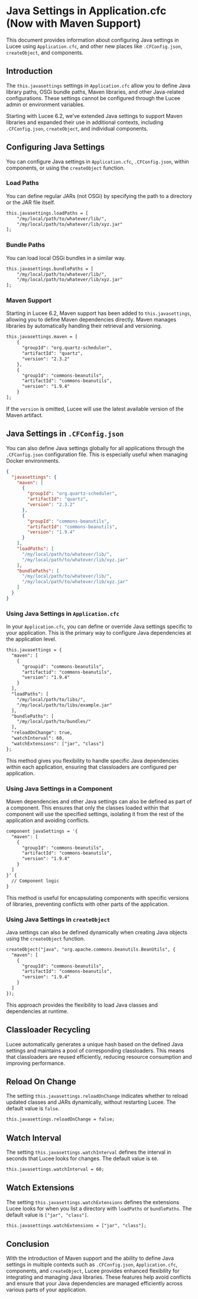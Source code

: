 
<!--
{
  "title": "Java Settings in Application.cfc",
  "id": "java-settings",
  "description": "Guide on configuring Java settings in Lucee using Application.cfc",
  "keywords": [
    "Java settings",
    "Application.cfc",
    "javasettings",
    "cfapplication"
  ],
  "categories": [
    "java"
  ]
}
-->

# Java Settings in Application.cfc (Now with Maven Support)

This document provides information about configuring Java settings in Lucee using `Application.cfc`, and other new places like `.CFConfig.json`, `createObject`, and components.

## Introduction

The `this.javasettings` settings in `Application.cfc` allow you to define Java library paths, OSGi bundle paths, Maven libraries, and other Java-related configurations. These settings cannot be configured through the Lucee admin or environment variables.

Starting with Lucee 6.2, we’ve extended Java settings to support Maven libraries and expanded their use in additional contexts, including `.CFConfig.json`, `createObject`, and individual components.

## Configuring Java Settings

You can configure Java settings in `Application.cfc`, `.CFConfig.json`, within components, or using the `createObject` function.

### Load Paths

You can define regular JARs (not OSGi) by specifying the path to a directory or the JAR file itself.

```cfml
this.javasettings.loadPaths = [
    "/my/local/path/to/whatever/lib/",
    "/my/local/path/to/whatever/lib/xyz.jar"
];
```

### Bundle Paths

You can load local OSGi bundles in a similar way.

```cfml
this.javasettings.bundlePaths = [
    "/my/local/path/to/whatever/lib/",
    "/my/local/path/to/whatever/lib/xyz.jar"
];
```

### Maven Support

Starting in Lucee 6.2, Maven support has been added to `this.javasettings`, allowing you to define Maven dependencies directly. Maven manages libraries by automatically handling their retrieval and versioning.

```cfml
this.javasettings.maven = [
    {
      "groupId": "org.quartz-scheduler",
      "artifactId": "quartz",
      "version": "2.3.2"
    },
    {
      "groupId": "commons-beanutils",
      "artifactId": "commons-beanutils",
      "version": "1.9.4"
    }
];
```

If the `version` is omitted, Lucee will use the latest available version of the Maven artifact.

## Java Settings in `.CFConfig.json`

You can also define Java settings globally for all applications through the `.CFConfig.json` configuration file. This is especially useful when managing Docker environments.

```json
{
  "javasettings": {
    "maven": [
      {
        "groupId": "org.quartz-scheduler",
        "artifactId": "quartz",
        "version": "2.3.2"
      },
      {
        "groupId": "commons-beanutils",
        "artifactId": "commons-beanutils",
        "version": "1.9.4"
      }
    ],
    "loadPaths": [
      "/my/local/path/to/whatever/lib/",
      "/my/local/path/to/whatever/lib/xyz.jar"
    ],
    "bundlePaths": [
      "/my/local/path/to/whatever/lib/",
      "/my/local/path/to/whatever/lib/xyz.jar"
    ]
  }
}
```

### Using Java Settings in `Application.cfc`

In your `Application.cfc`, you can define or override Java settings specific to your application. This is the primary way to configure Java dependencies at the application level.

```cfml
this.javasettings = {
  "maven": [
    {
      "groupid": "commons-beanutils",
      "artifactid": "commons-beanutils",
      "version": "1.9.4"
    }
  ],
  "loadPaths": [
    "/my/local/path/to/libs/",
    "/my/local/path/to/libs/example.jar"
  ],
  "bundlePaths": [
    "/my/local/path/to/bundles/"
  ],
  "reloadOnChange": true,
  "watchInterval": 60,
  "watchExtensions": ["jar", "class"]
};
```

This method gives you flexibility to handle specific Java dependencies within each application, ensuring that classloaders are configured per application.

### Using Java Settings in a Component

Maven dependencies and other Java settings can also be defined as part of a component. This ensures that only the classes loaded within that component will use the specified settings, isolating it from the rest of the application and avoiding conflicts.

```cfml
component javaSettings = '{
  "maven": [
    {
      "groupId": "commons-beanutils",
      "artifactId": "commons-beanutils",
      "version": "1.9.4"
    }
  ]
}' {
  // Component logic
}
```

This method is useful for encapsulating components with specific versions of libraries, preventing conflicts with other parts of the application.

### Using Java Settings in `createObject`

Java settings can also be defined dynamically when creating Java objects using the `createObject` function.

```cfml
createObject("java", "org.apache.commons.beanutils.BeanUtils", {
  "maven": [
    {
      "groupId": "commons-beanutils",
      "artifactId": "commons-beanutils",
      "version": "1.9.4"
    }
  ]
});
```

This approach provides the flexibility to load Java classes and dependencies at runtime.

## Classloader Recycling

Lucee automatically generates a unique hash based on the defined Java settings and maintains a pool of corresponding classloaders. This means that classloaders are reused efficiently, reducing resource consumption and improving performance.

## Reload On Change

The setting `this.javasettings.reloadOnChange` indicates whether to reload updated classes and JARs dynamically, without restarting Lucee. The default value is `false`.

```cfml
this.javasettings.reloadOnChange = false;
```

## Watch Interval

The setting `this.javasettings.watchInterval` defines the interval in seconds that Lucee looks for changes. The default value is `60`.

```cfml
this.javasettings.watchInterval = 60;
```

## Watch Extensions

The setting `this.javasettings.watchExtensions` defines the extensions Lucee looks for when you list a directory with `loadPaths` or `bundlePaths`. The default value is `["jar", "class"]`.

```cfml
this.javasettings.watchExtensions = ["jar", "class"];
```

## Conclusion

With the introduction of Maven support and the ability to define Java settings in multiple contexts such as `.CFConfig.json`, `Application.cfc`, components, and `createObject`, Lucee provides enhanced flexibility for integrating and managing Java libraries. These features help avoid conflicts and ensure that your Java dependencies are managed efficiently across various parts of your application.
